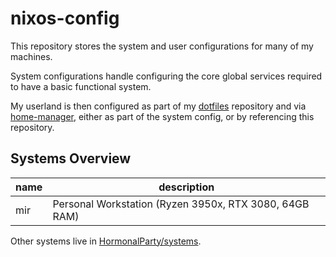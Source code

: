 # nixos-config 

This repository stores the system and user configurations for many of my
machines.

System configurations handle configuring the core global services required to
have a basic functional system.

My userland is then configured as part of my [dotfiles][dotfiles] repository and
via [home-manager][home-manager], either as part of the system config, or by
referencing this repository.

## Systems Overview

| name | description |
| ---- | ----------- |
| mir | Personal Workstation (Ryzen 3950x, RTX 3080, 64GB RAM) |

Other systems live in [HormonalParty/systems](https://github.com/hormonalparty/systems).

[dotfiles]: https://github.com/endocrimes/dotfiles
[home-manager]: https://github.com/rycee/home-manager
